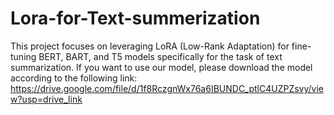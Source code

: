 # Lora-for-Text-summerization
This project focuses on leveraging LoRA (Low-Rank Adaptation) for fine-tuning BERT, BART, and T5 models specifically for the task of text summarization.
If you want to use our model, please download the model according to the following link: 
https://drive.google.com/file/d/1f8RczgnWx76a6IBUNDC_ptlC4UZPZsvy/view?usp=drive_link
